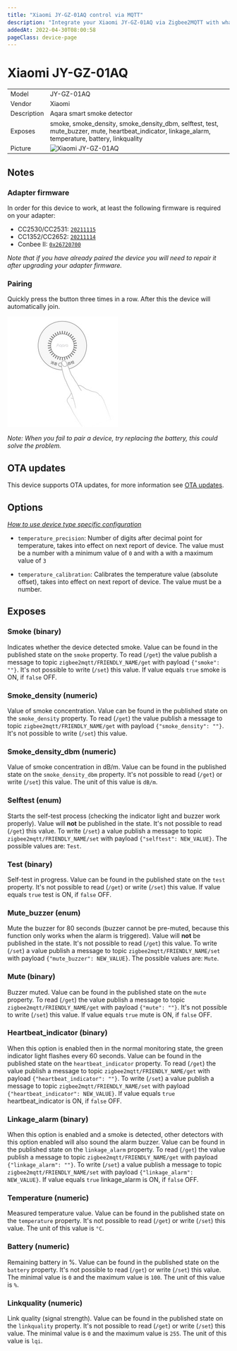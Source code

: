 ```yaml
---
title: "Xiaomi JY-GZ-01AQ control via MQTT"
description: "Integrate your Xiaomi JY-GZ-01AQ via Zigbee2MQTT with whatever smart home infrastructure you are using without the vendor's bridge or gateway."
addedAt: 2022-04-30T08:00:58
pageClass: device-page
---
```


<!-- !!!! -->
<!-- ATTENTION: This file is auto-generated through docgen! -->
<!-- You can only edit the "Notes"-Section between the two comment lines "Notes BEGIN" and "Notes END". -->
<!-- Do not use h1 or h2 heading within "## Notes"-Section. -->
<!-- !!!! -->

# Xiaomi JY-GZ-01AQ

|     |     |
|-----|-----|
| Model | JY-GZ-01AQ  |
| Vendor  | Xiaomi  |
| Description | Aqara smart smoke detector |
| Exposes | smoke, smoke_density, smoke_density_dbm, selftest, test, mute_buzzer, mute, heartbeat_indicator, linkage_alarm, temperature, battery, linkquality |
| Picture | ![Xiaomi JY-GZ-01AQ](https://www.zigbee2mqtt.io/images/devices/JY-GZ-01AQ.jpg) |


<!-- Notes BEGIN: You can edit here. Add "## Notes" headline if not already present. -->
## Notes

### Adapter firmware
In order for this device to work, at least the following firmware is required on your adapter:
- CC2530/CC2531: [`20211115`](https://github.com/Koenkk/Z-Stack-firmware/tree/Z-Stack_Home_1.2_20211115/20211116/coordinator/Z-Stack_Home_1.2/bin)
- CC1352/CC2652: [`20211114`](https://github.com/Koenkk/Z-Stack-firmware/tree/7c5a6da0c41855d42b5e6506e5e3b496be097ba3/coordinator/Z-Stack_3.x.0/bin)
- Conbee II: [`0x26720700`]( http://deconz.dresden-elektronik.de/deconz-firmware/deCONZ_ConBeeII_0x26720700.bin.GCF)

*Note that if you have already paired the device you will need to repair it after upgrading your adapter firmware.*

### Pairing
Quickly press the button three times in a row.
After this the device will automatically join.

![JY-GZ-01AQ pairing](../images/pairing/JY-GZ-01AQ_pairing.jpg)

*Note: When you fail to pair a device, try replacing the battery, this could solve the problem.*
<!-- Notes END: Do not edit below this line -->

## OTA updates
This device supports OTA updates, for more information see [OTA updates](../guide/usage/ota_updates.md).


## Options
*[How to use device type specific configuration](../guide/configuration/devices-groups.md#specific-device-options)*

* `temperature_precision`: Number of digits after decimal point for temperature, takes into effect on next report of device. The value must be a number with a minimum value of `0` and with a with a maximum value of `3`

* `temperature_calibration`: Calibrates the temperature value (absolute offset), takes into effect on next report of device. The value must be a number.


## Exposes

### Smoke (binary)
Indicates whether the device detected smoke.
Value can be found in the published state on the `smoke` property.
To read (`/get`) the value publish a message to topic `zigbee2mqtt/FRIENDLY_NAME/get` with payload `{"smoke": ""}`.
It's not possible to write (`/set`) this value.
If value equals `true` smoke is ON, if `false` OFF.

### Smoke_density (numeric)
Value of smoke concentration.
Value can be found in the published state on the `smoke_density` property.
To read (`/get`) the value publish a message to topic `zigbee2mqtt/FRIENDLY_NAME/get` with payload `{"smoke_density": ""}`.
It's not possible to write (`/set`) this value.

### Smoke_density_dbm (numeric)
Value of smoke concentration in dB/m.
Value can be found in the published state on the `smoke_density_dbm` property.
It's not possible to read (`/get`) or write (`/set`) this value.
The unit of this value is `dB/m`.

### Selftest (enum)
Starts the self-test process (checking the indicator light and buzzer work properly).
Value will **not** be published in the state.
It's not possible to read (`/get`) this value.
To write (`/set`) a value publish a message to topic `zigbee2mqtt/FRIENDLY_NAME/set` with payload `{"selftest": NEW_VALUE}`.
The possible values are: `Test`.

### Test (binary)
Self-test in progress.
Value can be found in the published state on the `test` property.
It's not possible to read (`/get`) or write (`/set`) this value.
If value equals `true` test is ON, if `false` OFF.

### Mute_buzzer (enum)
Mute the buzzer for 80 seconds (buzzer cannot be pre-muted, because this function only works when the alarm is triggered).
Value will **not** be published in the state.
It's not possible to read (`/get`) this value.
To write (`/set`) a value publish a message to topic `zigbee2mqtt/FRIENDLY_NAME/set` with payload `{"mute_buzzer": NEW_VALUE}`.
The possible values are: `Mute`.

### Mute (binary)
Buzzer muted.
Value can be found in the published state on the `mute` property.
To read (`/get`) the value publish a message to topic `zigbee2mqtt/FRIENDLY_NAME/get` with payload `{"mute": ""}`.
It's not possible to write (`/set`) this value.
If value equals `true` mute is ON, if `false` OFF.

### Heartbeat_indicator (binary)
When this option is enabled then in the normal monitoring state, the green indicator light flashes every 60 seconds.
Value can be found in the published state on the `heartbeat_indicator` property.
To read (`/get`) the value publish a message to topic `zigbee2mqtt/FRIENDLY_NAME/get` with payload `{"heartbeat_indicator": ""}`.
To write (`/set`) a value publish a message to topic `zigbee2mqtt/FRIENDLY_NAME/set` with payload `{"heartbeat_indicator": NEW_VALUE}`.
If value equals `true` heartbeat_indicator is ON, if `false` OFF.

### Linkage_alarm (binary)
When this option is enabled and a smoke is detected, other detectors with this option enabled will also sound the alarm buzzer.
Value can be found in the published state on the `linkage_alarm` property.
To read (`/get`) the value publish a message to topic `zigbee2mqtt/FRIENDLY_NAME/get` with payload `{"linkage_alarm": ""}`.
To write (`/set`) a value publish a message to topic `zigbee2mqtt/FRIENDLY_NAME/set` with payload `{"linkage_alarm": NEW_VALUE}`.
If value equals `true` linkage_alarm is ON, if `false` OFF.

### Temperature (numeric)
Measured temperature value.
Value can be found in the published state on the `temperature` property.
It's not possible to read (`/get`) or write (`/set`) this value.
The unit of this value is `°C`.

### Battery (numeric)
Remaining battery in %.
Value can be found in the published state on the `battery` property.
It's not possible to read (`/get`) or write (`/set`) this value.
The minimal value is `0` and the maximum value is `100`.
The unit of this value is `%`.

### Linkquality (numeric)
Link quality (signal strength).
Value can be found in the published state on the `linkquality` property.
It's not possible to read (`/get`) or write (`/set`) this value.
The minimal value is `0` and the maximum value is `255`.
The unit of this value is `lqi`.

